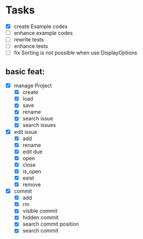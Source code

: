 # Tasks

- [x] create Example codes
- [ ] enhance example codes
- [ ] rewrite tests
- [ ] enhance tests
- [ ] fix Sorting is not possible when use DisplayOptions

## basic feat:

- [x] manage Project
  - [x] create
  - [x] load
  - [x] save
  - [x] rename
  - [x] search issue
  - [x] search issues
- [x] edit issue
  - [x] add
  - [x] rename
  - [x] edit due
  - [x] open
  - [x] close
  - [x] is_open
  - [x] exist
  - [x] remove
- [x] commit
  - [x] add
  - [x] rm
  - [x] visible commit
  - [x] hidden commit
  - [x] search commit position
  - [x] search commit
